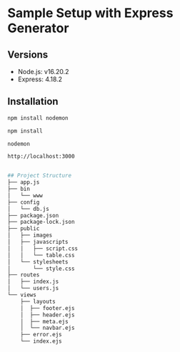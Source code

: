 # Sample Setup with Express Generator

## Versions
- Node.js: v16.20.2
- Express: 4.18.2

## Installation
```bash
npm install nodemon
```
```bash
npm install
```
```bash
nodemon
```
```bash
http://localhost:3000
```
```bash

## Project Structure
├── app.js
├── bin
│   └── www
├── config
│   └── db.js
├── package.json
├── package-lock.json
├── public
│   ├── images
│   ├── javascripts
│   │   ├── script.css
│   │   └── table.css
│   └── stylesheets
│       └── style.css
├── routes
│   ├── index.js
│   └── users.js
└── views
    ├── layouts
    │  ├── footer.ejs
    │  ├── header.ejs
    │  ├── meta.ejs
    │  └── navbar.ejs
    ├── error.ejs
    └── index.ejs
    
```

